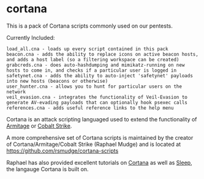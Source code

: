 cortana
=======

This is a pack of Cortana scripts commonly used on our pentests.


Currently Included:

    load_all.cna - loads up every script contained in this pack
    beacon.cna - adds the ability to replace icons on active beacon hosts, and adds a host label (so a filtering workspace can be created)
    grabcreds.cna - does auto-hashdumping and mimikatz-running on new hosts to come in, and checks if a particular user is logged in
    safetynet.cna - adds the ability to auto-inject 'safetynet' payloads into new hosts (beacons or otherwise)
    user_hunter.cna - allows you to hunt for particular users on the network 
    veil_evasion.cna - integrates the functionality of Veil-Evasion to generate AV-evading payloads that can optionally hook psexec calls
    references.cna - adds useful reference links to the help menu


Cortana is an attack scripting languaged used to extend the functionality of [Armitage](http://www.fastandeasyhacking.com/) or [Cobalt Strike](http://advancedpentest.com/).

A more comprehensive set of Cortana scripts is maintained by the creator of Cortana/Armitage/Cobalt Strike (Raphael Mudge) and is located at https://github.com/rsmudge/cortana-scripts

Raphael has also provided excellent tutorials on [Cortana](www.fastandeasyhacking.com/download/cortana/cortana_tutorial.pdf) as well as [Sleep](http://sleep.dashnine.org/documentation.html), the langauge Cortana is built on. 

